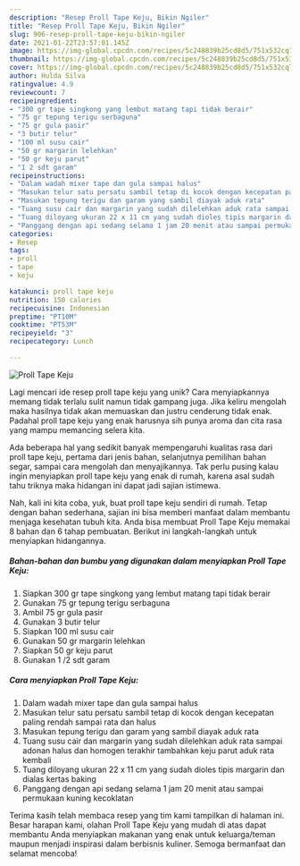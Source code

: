 ```yaml
---
description: "Resep Proll Tape Keju, Bikin Ngiler"
title: "Resep Proll Tape Keju, Bikin Ngiler"
slug: 906-resep-proll-tape-keju-bikin-ngiler
date: 2021-01-22T23:57:01.145Z
image: https://img-global.cpcdn.com/recipes/5c248839b25cd8d5/751x532cq70/proll-tape-keju-foto-resep-utama.jpg
thumbnail: https://img-global.cpcdn.com/recipes/5c248839b25cd8d5/751x532cq70/proll-tape-keju-foto-resep-utama.jpg
cover: https://img-global.cpcdn.com/recipes/5c248839b25cd8d5/751x532cq70/proll-tape-keju-foto-resep-utama.jpg
author: Hulda Silva
ratingvalue: 4.9
reviewcount: 7
recipeingredient:
- "300 gr tape singkong yang lembut matang tapi tidak berair"
- "75 gr tepung terigu serbaguna"
- "75 gr gula pasir"
- "3 butir telur"
- "100 ml susu cair"
- "50 gr margarin lelehkan"
- "50 gr keju parut"
- "1 2 sdt garam"
recipeinstructions:
- "Dalam wadah mixer tape dan gula sampai halus"
- "Masukan telur satu persatu sambil tetap di kocok dengan kecepatan paling rendah sampai rata dan halus"
- "Masukan tepung terigu dan garam yang sambil diayak aduk rata"
- "Tuang susu cair dan margarin yang sudah dilelehkan aduk rata sampai adonan halus dan homogen terakhir tambahkan keju parut aduk rata kembali"
- "Tuang diloyang ukuran 22 x 11 cm yang sudah dioles tipis margarin dan dialas kertas baking"
- "Panggang dengan api sedang selama 1 jam 20 menit atau sampai permukaan kuning kecoklatan"
categories:
- Resep
tags:
- proll
- tape
- keju

katakunci: proll tape keju 
nutrition: 150 calories
recipecuisine: Indonesian
preptime: "PT10M"
cooktime: "PT53M"
recipeyield: "3"
recipecategory: Lunch

---
```



![Proll Tape Keju](https://img-global.cpcdn.com/recipes/5c248839b25cd8d5/751x532cq70/proll-tape-keju-foto-resep-utama.jpg)

Lagi mencari ide resep proll tape keju yang unik? Cara menyiapkannya memang tidak terlalu sulit namun tidak gampang juga. Jika keliru mengolah maka hasilnya tidak akan memuaskan dan justru cenderung tidak enak. Padahal proll tape keju yang enak harusnya sih punya aroma dan cita rasa yang mampu memancing selera kita.

Ada beberapa hal yang sedikit banyak mempengaruhi kualitas rasa dari proll tape keju, pertama dari jenis bahan, selanjutnya pemilihan bahan segar, sampai cara mengolah dan menyajikannya. Tak perlu pusing kalau ingin menyiapkan proll tape keju yang enak di rumah, karena asal sudah tahu triknya maka hidangan ini dapat jadi sajian istimewa.




Nah, kali ini kita coba, yuk, buat proll tape keju sendiri di rumah. Tetap dengan bahan sederhana, sajian ini bisa memberi manfaat dalam membantu menjaga kesehatan tubuh kita. Anda bisa membuat Proll Tape Keju memakai 8 bahan dan 6 tahap pembuatan. Berikut ini langkah-langkah untuk menyiapkan hidangannya.

<!--inarticleads1-->

##### Bahan-bahan dan bumbu yang digunakan dalam menyiapkan Proll Tape Keju:

1. Siapkan 300 gr tape singkong yang lembut matang tapi tidak berair
1. Gunakan 75 gr tepung terigu serbaguna
1. Ambil 75 gr gula pasir
1. Gunakan 3 butir telur
1. Siapkan 100 ml susu cair
1. Gunakan 50 gr margarin lelehkan
1. Siapkan 50 gr keju parut
1. Gunakan 1 /2 sdt garam




<!--inarticleads2-->

##### Cara menyiapkan Proll Tape Keju:

1. Dalam wadah mixer tape dan gula sampai halus
1. Masukan telur satu persatu sambil tetap di kocok dengan kecepatan paling rendah sampai rata dan halus
1. Masukan tepung terigu dan garam yang sambil diayak aduk rata
1. Tuang susu cair dan margarin yang sudah dilelehkan aduk rata sampai adonan halus dan homogen terakhir tambahkan keju parut aduk rata kembali
1. Tuang diloyang ukuran 22 x 11 cm yang sudah dioles tipis margarin dan dialas kertas baking
1. Panggang dengan api sedang selama 1 jam 20 menit atau sampai permukaan kuning kecoklatan




Terima kasih telah membaca resep yang tim kami tampilkan di halaman ini. Besar harapan kami, olahan Proll Tape Keju yang mudah di atas dapat membantu Anda menyiapkan makanan yang enak untuk keluarga/teman maupun menjadi inspirasi dalam berbisnis kuliner. Semoga bermanfaat dan selamat mencoba!
